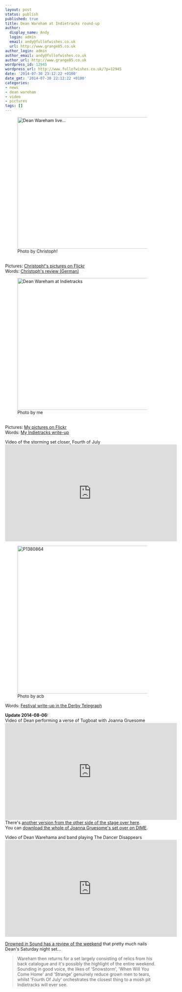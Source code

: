 ```yaml
---
layout: post
status: publish
published: true
title: Dean Wareham at Indietracks round-up
author:
  display_name: Andy
  login: admin
  email: andy@fullofwishes.co.uk
  url: http://www.grange85.co.uk
author_login: admin
author_email: andy@fullofwishes.co.uk
author_url: http://www.grange85.co.uk
wordpress_id: 12945
wordpress_url: http://www.fullofwishes.co.uk/?p=12945
date: '2014-07-30 23:12:22 +0100'
date_gmt: '2014-07-30 22:12:22 +0100'
categories:
- news
- dean wareham
- video
- pictures
tags: []
---
```

<p><figure class="caption aligncenter"><a href="https://www.flickr.com/photos/-christoph-/14762049002" title="Dean Wareham live... by Christoph!, on Flickr"><img class="aligncenter" src="https://farm3.staticflickr.com/2898/14762049002_3cda5667fc_z.jpg" width="640" height="427" alt="Dean Wareham live..."></a><figcaption class="caption-text">Photo by Christoph!</figcaption></figure><br />
Pictures: <a href="https://www.flickr.com/photos/-christoph-/sets/72157645960419454/">Christoph!'s pictures on Flickr</a><br />
Words: <a href="http://meinzuhausemeinblog.blogspot.de/2014/07/dean-wareham-indietracks-260714.html">Christoph's review (German)</a></p>
<p><figure class="caption aligncenter"><a href="https://www.flickr.com/photos/grange85/14781359251" title="Dean Wareham at Indietracks by Andy Aldridge, on Flickr"><img class="aligncenter" src="https://farm4.staticflickr.com/3840/14781359251_685f4d4431_z.jpg" width="640" height="428" alt="Dean Wareham at Indietracks"></a><figcaption class="caption-text">Photo by me</figcaption></figure><br />
Pictures: <a href="https://www.flickr.com/photos/grange85/sets/72157646043181385/">My pictures on Flickr</a><br />
Words: <a href="/2014/07/dean-wareham-indietracks/" title="Dean Wareham at Indietracks">My Indietracks write-up</a></p>
<p>Video of the storming set closer, Fourth of July<br />
<iframe width="560" height="315" src="https://www.youtube.com/embed/GdVU0NBBtHk" frameborder="0" allowfullscreen></iframe>
<p><figure class="caption aligncenter"><a href="https://www.flickr.com/photos/acb/14575505590" title="P1380864 by acb, on Flickr"><img src="https://farm4.staticflickr.com/3908/14575505590_035fe4e70e_z.jpg" width="640" height="480" alt="P1380864"></a><figcaption class="caption-text">Photo by acb</figcaption></figure></p>
<p>Words: <a href="http://www.derbytelegraph.co.uk/steam-ahead-music-fans-Indietracks-rocks-Midland/story-21947458-detail/story.html">Festival write-up in the Derby Telegraph</a></p>
<p><strong>Update 2014-08-06:</strong><br />
Video of Dean performing a verse of Tugboat with Joanna Gruesome<br />
<iframe width="560" height="315" src="https://www.youtube.com/embed/FNkzbPCYMRk<br />" frameborder="0" allowfullscreen></iframe>
There's <a href="http://youtu.be/1bnSlMPFLzs">another version from the other side of the stage over here</a>.<br />
You can <a href="http://www.dimeadozen.org/torrents-details.php?id=500053">download the whole of Joanna Gruesome's set over on DIME</a>.</p>
<p>Video of Dean Warehama and band playing The Dancer Disappears<br />
<iframe width="560" height="315" src="https://www.youtube.com/embed/sSssvVSQpSU" frameborder="0" allowfullscreen></iframe>
<p><a href="http://www.drownedinsound.com/in_depth/4148059-indietracks-2014--the-dis-review">Drowned in Sound has a review of the weekend</a> that pretty much nails Dean's Saturday night set...</p>
<blockquote><p>Wareham then returns for a set largely consisting of relics from his back catalogue and it's possibly the highlight of the entire weekend. Sounding in good voice, the likes of 'Snowstorm', 'When Will You Come Home' and 'Strange' genuinely reduce grown men to tears, whilst 'Fourth Of July' orchestrates the closest thing to a mosh pit Indietracks will ever see.</p></blockquote>
